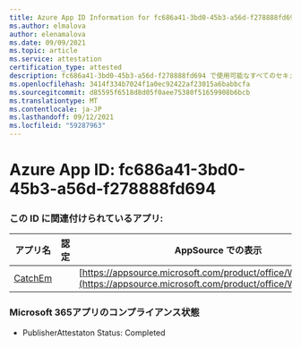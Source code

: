 ```yaml
---
title: Azure App ID Information for fc686a41-3bd0-45b3-a56d-f278888fd694
ms.author: elmalova
author: elenamalova
ms.date: 09/09/2021
ms.topic: article
ms.service: attestation
certification_type: attested
description: fc686a41-3bd0-45b3-a56d-f278888fd694 で使用可能なすべてのセキュリティおよびコンプライアンス情報。
ms.openlocfilehash: 3414f334b7024f1a0ec92422af23015a6babbcfa
ms.sourcegitcommit: d85595f6518d8d05f0aee75380f51659908b6bcb
ms.translationtype: MT
ms.contentlocale: ja-JP
ms.lasthandoff: 09/12/2021
ms.locfileid: "59287963"
---
```

# <a name="azure-app-id-fc686a41-3bd0-45b3-a56d-f278888fd694"></a>Azure App ID: fc686a41-3bd0-45b3-a56d-f278888fd694


### <a name="apps-associated-with-this-id"></a>この ID に関連付けられているアプリ:
| **アプリ名** | **認定** | **AppSource での表示** |
|--------------|---------------|-----------------------|
| [CatchEm](https://docs.microsoft.com/microsoft-365-app-certification/forward/WA200002639) |  | [https://appsource.microsoft.com/product/office/WA200002639](https://appsource.microsoft.com/product/office/WA200002639) |

### <a name="microsoft-365-app-compliance-status"></a>Microsoft 365アプリのコンプライアンス状態
- PublisherAttestaton Status: Completed
